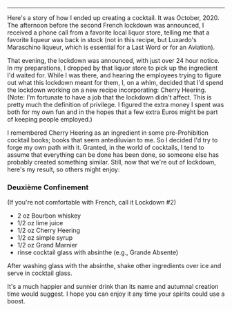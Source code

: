 
---

Here's a story of how I ended up creating a cocktail. It was October, 2020.
The afternoon before the second French lockdown was announced, I received a
phone call from a favorite local liquor store, telling me that a favorite
liqueur was back in stock (not in this recipe, but Luxardo's Maraschino
liqueur, which is essential for a Last Word or for an Aviation).

That evening, the lockdown was announced, with just over 24 hour notice. In my
preparations, I dropped by that liquor store to pick up the ingredient I'd
waited for. While I was there, and hearing the employees trying to figure out
what this lockdown meant for them, I, on a whim, decided that I'd spend the
lockdown working on a new recipe incorporating: Cherry Heering. (Note: I'm
fortunate to have a job that the lockdown didn't affect. This is pretty much
the definition of privilege. I figured the extra money I spent was both for my
own fun and in the hopes that a few extra Euros might be part of keeping people
employed.)

I remembered Cherry Heering as an ingredient in some pre-Prohibition cocktail
books; books that seem antediluvian to me. So I decided I'd try to forge my own
path with it. Granted, in the world of cocktails, I tend to assume that
everything can be done has been done, so someone else has probably created
something similar. Still, now that we're out of lockdown, here's my result, so
others might enjoy:

### Deuxième Confinement 

(If you're not comfortable with French, call it Lockdown \#2)

* 2 oz Bourbon whiskey
* 1/2 oz lime juice
* 1/2 oz Cherry Heering
* 1/2 oz simple syrup
* 1/2 oz Grand Marnier
* rinse cocktail glass with absinthe (e.g., Grande Absente)

After washing glass with the absinthe, shake other ingredients over ice and
serve in cocktail glass.

It's a much happier and sunnier drink than its name and autumnal creation time
would suggest. I hope you can enjoy it any time your spirits could use a boost.
